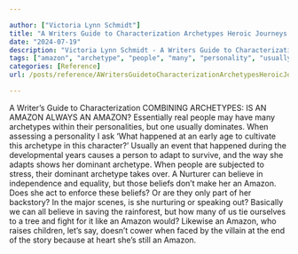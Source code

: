 ```yaml
---

author: ["Victoria Lynn Schmidt"]
title: "A Writers Guide to Characterization Archetypes Heroic Journeys and Other Elements of Dynamic Character Development - part0006_split_018.html"
date: "2024-07-19"
description: "Victoria Lynn Schmidt - A Writers Guide to Characterization Archetypes Heroic Journeys and Other Elements of Dynamic Character Development"
tags: ["amazon", "archetype", "people", "many", "personality", "usually", "happened", "dominant", "believe", "belief", "writer", "guide", "characterization", "combining", "always", "essentially", "real", "may", "within", "one", "dominates", "assessing", "ask", "early", "age"]
categories: [Reference]
url: /posts/reference/AWritersGuidetoCharacterizationArchetypesHeroicJourneysandOtherElementsofDynamicCharacterDevelopment-part0006split018html

---
```



A Writer’s Guide to Characterization
COMBINING ARCHETYPES: IS AN AMAZON ALWAYS AN AMAZON?
Essentially real people may have many archetypes within their personalities, but one usually dominates. When assessing a personality I ask ‘What happened at an early age to cultivate this archetype in this character?’ Usually an event that happened during the developmental years causes a person to adapt to survive, and the way she adapts shows her dominant archetype.
When people are subjected to stress, their dominant archetype takes over. A Nurturer can believe in independence and equality, but those beliefs don’t make her an Amazon. Does she act to enforce these beliefs? Or are they only part of her backstory? In the major scenes, is she nurturing or speaking out? Basically we can all believe in saving the rainforest, but how many of us tie ourselves to a tree and fight for it like an Amazon would?
Likewise an Amazon, who raises children, let’s say, doesn’t cower when faced by the villain at the end of the story because at heart she’s still an Amazon.
